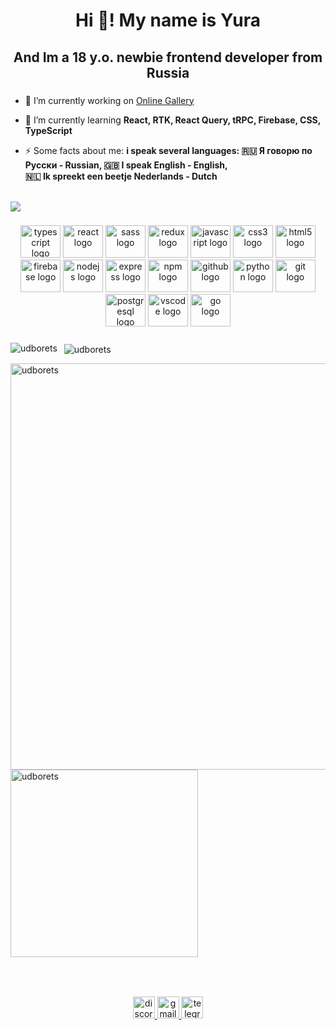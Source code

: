 <h1 align="center">Hi 👋! My name is Yura</h1>

###

<h2 align="center">And Im a 18 y.o. newbie frontend developer from Russia</h2>

###

- 🔭 I’m currently working on [Online Gallery](https://github.com/udborets/online-gallery)

- 🌱 I’m currently learning **React, RTK, React Query, tRPC, Firebase, CSS, TypeScript**

- ⚡ Some facts about me: **i speak several languages: :ru: Я говорю по Русски - Russian, 🇬🇧 I speak English - English, <br/> 🇳🇱 Ik spreekt een beetje Nederlands - Dutch**

<br clear="both">

<div align="left">
  <img src="https://profile-counter.glitch.me/udborets/count.svg?"  />
</div>

###

<div align="center">
  <img src="https://cdn.jsdelivr.net/gh/devicons/devicon/icons/typescript/typescript-plain.svg" height="52" width="64" alt="typescript logo"  />
  <img src="https://cdn.jsdelivr.net/gh/devicons/devicon/icons/react/react-original.svg" height="52" width="64" alt="react logo"  />
  <img src="https://cdn.jsdelivr.net/gh/devicons/devicon/icons/sass/sass-original.svg" height="52" width="64" alt="sass logo"  />
  <img src="https://cdn.jsdelivr.net/gh/devicons/devicon/icons/redux/redux-original.svg" height="52" width="64" alt="redux logo"  />
  <img src="https://cdn.jsdelivr.net/gh/devicons/devicon/icons/javascript/javascript-original.svg" height="52" width="64" alt="javascript logo"  />
  <img src="https://cdn.jsdelivr.net/gh/devicons/devicon/icons/css3/css3-original.svg" height="52" width="64" alt="css3 logo"  />
  <img src="https://cdn.jsdelivr.net/gh/devicons/devicon/icons/html5/html5-original.svg" height="52" width="64" alt="html5 logo"  />
  <img src="https://cdn.jsdelivr.net/gh/devicons/devicon/icons/firebase/firebase-plain.svg" height="52" width="64" alt="firebase logo"  />
  <img src="https://cdn.jsdelivr.net/gh/devicons/devicon/icons/nodejs/nodejs-original.svg" height="52" width="64" alt="nodejs logo"  />
  <img src="https://cdn.jsdelivr.net/gh/devicons/devicon/icons/express/express-original.svg" height="52" width="64" alt="express logo"  />
  <img src="https://cdn.jsdelivr.net/gh/devicons/devicon/icons/npm/npm-original-wordmark.svg" height="52" width="64" alt="npm logo"  />
  <img src="https://cdn.jsdelivr.net/gh/devicons/devicon/icons/github/github-original.svg" height="52" width="64" alt="github logo"  />
  <img src="https://cdn.jsdelivr.net/gh/devicons/devicon/icons/python/python-original.svg" height="52" width="64" alt="python logo"  />
  <img src="https://cdn.jsdelivr.net/gh/devicons/devicon/icons/git/git-original.svg" height="52" width="64" alt="git logo"  />
  <img src="https://cdn.jsdelivr.net/gh/devicons/devicon/icons/postgresql/postgresql-original.svg" height="52" width="64" alt="postgresql logo"  />
  <img src="https://cdn.jsdelivr.net/gh/devicons/devicon/icons/vscode/vscode-original.svg" height="52" width="64" alt="vscode logo"  />
  <img src="https://cdn.jsdelivr.net/gh/devicons/devicon/icons/go/go-original.svg" height="52" width="64" alt="go logo"  />
</div>

###


###

<p><img align="left" src="https://github-readme-stats.vercel.app/api/top-langs?username=udborets&show_icons=true&theme=dark&title_color=ffffff&text_color=ffffff&locale=en&layout=compact" alt="udborets" /></p>



<p>&nbsp; <img align="center" src="https://github-readme-stats.vercel.app/api?username=udborets&show_icons=true&theme=dark&title_color=ffffff&text_color=ffffff&locale=en" alt="udborets" /> </p>

<p><img align="left" width="650" src="https://github-readme-streak-stats.herokuapp.com/?user=udborets&theme=dark" alt="udborets" /></p>

<p><img align="center" width="300" src="https://media.tenor.com/_DOBjnGspYAAAAAC/code-coding.gif"  alt="udborets"/></p>


###

<br clear="both">

<!-- <picture>
  <source media="(prefers-color-scheme: dark)" srcset="github-snake-dark.svg" />
  <source media="(prefers-color-scheme: light)" srcset="github-snake.svg" />
  <img alt="github-snake" src="snake.svg" />
</picture> -->

###

<div align="center">
  <a href="https://discordapp.com/users/252459667580649472" target="_blank">
    <img src="https://img.shields.io/static/v1?message=Discord&logo=discord&label=&color=7289DA&logoColor=white&labelColor=&style=for-the-badge" height="35" alt="discord logo"  />
  </a>
  <a href="mailto:udborets@gmail.com" target="_blank">
    <img src="https://img.shields.io/static/v1?message=Gmail&logo=gmail&label=&color=D14836&logoColor=white&labelColor=&style=for-the-badge" height="35" alt="gmail logo"  />
  </a>
  <a href="https://t.me/udborets" target="_blank">
    <img src="https://img.shields.io/static/v1?message=Telegram&logo=telegram&label=&color=2CA5E0&logoColor=white&labelColor=&style=for-the-badge" height="35" alt="telegram logo"  />
  </a>
</div>

###
